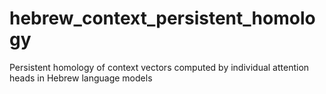 # hebrew_context_persistent_homology
Persistent homology of context vectors computed by individual attention heads in Hebrew language models
